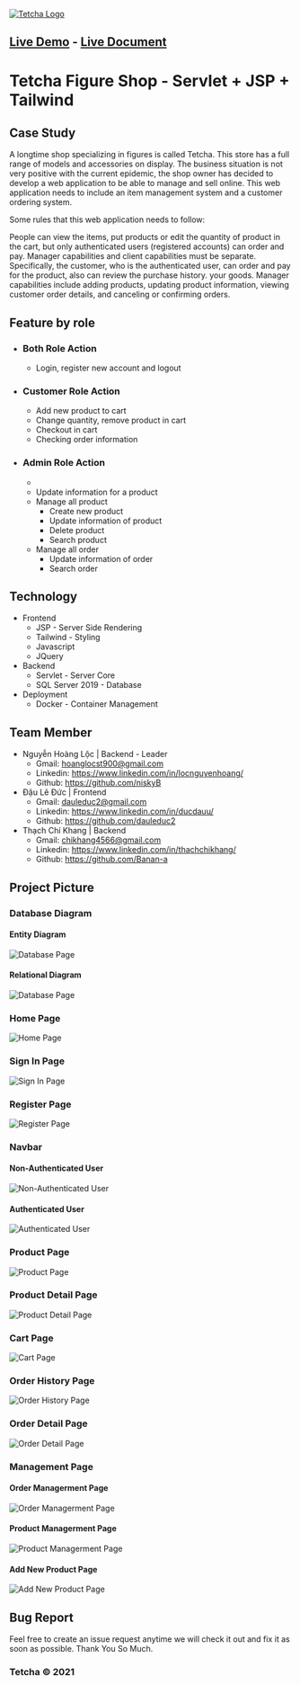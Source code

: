

[![Tetcha Logo](./document/logo.png)](http://13.213.51.140/FigureShop/)

## [Live Demo]() - [Live Document]()

# Tetcha Figure Shop - Servlet + JSP + Tailwind

## Case Study 

A longtime shop specializing in figures is called Tetcha. This store has a full range of models and accessories on display. The business situation is not very positive with the current epidemic, the shop owner has decided to develop a web application to be able to manage and sell online. This web application needs to include an item management system and a customer ordering system.

Some rules that this web application needs to follow:

People can view the items, put products or edit the quantity of product in the cart, but only authenticated users (registered accounts) can order and pay. Manager capabilities and client capabilities must be separate. Specifically, the customer, who is the authenticated user, can order and pay for the product, also can review the purchase history. your goods. Manager capabilities include adding products, updating product information, viewing customer order details, and canceling or confirming orders.

## Feature by role

- ### Both Role Action
     - Login, register new account and logout
- ### Customer Role Action
     - Add new product to cart
     - Change quantity, remove product in cart
     - Checkout in cart
     - Checking order information
- ### Admin Role Action
     - 
     - Update information for a product
     - Manage all product
          - Create new product
          - Update information of product
          - Delete product
          - Search product
     - Manage all order
          - Update information of order
          - Search order

## Technology

- Frontend
     - JSP - Server Side Rendering
     - Tailwind - Styling
     - Javascript
     - JQuery
- Backend
     - Servlet - Server Core
     - SQL Server 2019 - Database
- Deployment
     - Docker - Container Management

## Team Member

- Nguyễn Hoàng Lộc | Backend - Leader
     - Gmail: hoanglocst900@gmail.com
     - Linkedin: https://www.linkedin.com/in/locnguyenhoang/
     - Github: https://github.com/niskyB
- Đậu Lê Đức | Frontend
     - Gmail: dauleduc2@gmail.com
     - Linkedin: https://www.linkedin.com/in/ducdauu/
     - Github: https://github.com/dauleduc2
- Thạch Chí Khang | Backend
     - Gmail: chikhang4566@gmail.com
     - Linkedin: https://www.linkedin.com/in/thachchikhang/
     - Github: https://github.com/Banan-a

## Project Picture

### Database Diagram

#### Entity Diagram 

![Database Page](./document/figureShop_Diagram.png)

#### Relational Diagram

![Database Page](./document/database.png)

### Home Page

![Home Page](./document/homePage.png)

### Sign In Page

![Sign In Page](./document/signInPage.png)

### Register Page
![Register Page](./document/registerPage.png)

### Navbar

#### Non-Authenticated User
![Non-Authenticated User](./document/navbar_nonAuthenticatedUser.png)

#### Authenticated User
![Authenticated User](./document/navbar_authenticatedUser.png)

### Product Page
![Product Page](./document/productPage.png)

### Product Detail Page
![Product Detail Page](./document/productDetailPage.png)

### Cart Page
![Cart Page](./document/cartPage.png)

### Order History Page
![Order History Page](./document/orderHistoryPage.png)

### Order Detail Page
![Order Detail Page](./document/orderDetailPage.png)

### Management Page

#### Order Managerment Page
![Order Managerment Page](./document/orderManagermentPage.png)

#### Product Managerment Page
![Product Managerment Page](./document/productManagermentPage.png)

#### Add New Product Page
![Add New Product Page](./document/addNewProductPage.png)

## Bug Report

Feel free to create an issue request anytime we will check it out and fix it as soon as possible. Thank You So Much.

### Tetcha © 2021